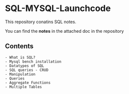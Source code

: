 # SQL-MYSQL-Launchcode

This repository conatins SQL notes.

You can find the **notes** in the attached doc in the repository

## Contents
    - What is SQL?
    - Mysql bench installation
    - Datatypes of SQL 
    - SQL queries - CRUD
    - Manipulation
    - Queries
    - Aggregate Functions
    - Multiple Tables
    
